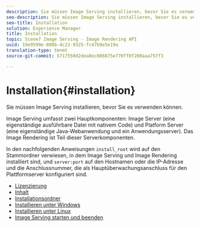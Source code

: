 ```yaml
---
description: Sie müssen Image Serving installieren, bevor Sie es verwenden können.
seo-description: Sie müssen Image Serving installieren, bevor Sie es verwenden können.
seo-title: Installation
solution: Experience Manager
title: Installation
topic: Scene7 Image Serving - Image Rendering API
uuid: 19e9599e-800b-4c22-9325-fc47b9e5e19a
translation-type: tm+mt
source-git-commit: 5717550d2dea8ec086875e770ff8f200aaa75ff3

---
```



# Installation{#installation}

Sie müssen Image Serving installieren, bevor Sie es verwenden können.

Image Serving umfasst zwei Hauptkomponenten: Image Server (eine eigenständige ausführbare Datei mit nativem Code) und Platform Server (eine eigenständige Java-Webanwendung und ein Anwendungsserver). Das Image Rendering ist Teil dieser Serverkomponenten.

In den nachfolgenden Anweisungen `install_root` wird auf den Stammordner verwiesen, in dem Image Serving und Image Rendering installiert sind, und `server:port` auf den Hostnamen oder die IP-Adresse und die Anschlussnummer, die als Hauptüberwachungsanschluss für den Plattformserver konfiguriert sind.

* [Lizenzierung](c-licensing.md)
* [Inhalt](c-contents.md)
* [Installationsordner](c-install-folder.md)
* [Installieren unter Windows](t-installing-on-windows/t-installing-on-windows.md)
* [Installieren unter Linux](c-installing-linux/c-installing-linux.md)
* [Image Serving starten und beenden](t-starting-and-stopping/t-starting-and-stopping.md)
